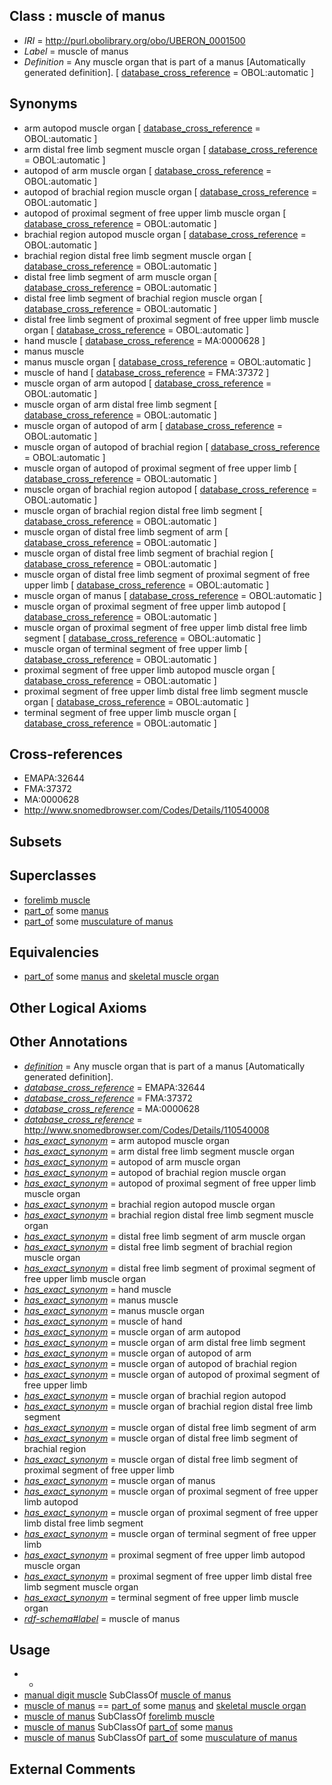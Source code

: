 
## Class : muscle of manus

 * *IRI* = http://purl.obolibrary.org/obo/UBERON_0001500
 * *Label* = muscle of manus
 * *Definition* = Any muscle organ that is part of a manus [Automatically generated definition]. [ [database_cross_reference](../../ef/oboInOwl#hasDbXref.md) = OBOL:automatic ]

## Synonyms

 * arm autopod muscle organ [ [database_cross_reference](../../ef/oboInOwl#hasDbXref.md) = OBOL:automatic ]
 * arm distal free limb segment muscle organ [ [database_cross_reference](../../ef/oboInOwl#hasDbXref.md) = OBOL:automatic ]
 * autopod of arm muscle organ [ [database_cross_reference](../../ef/oboInOwl#hasDbXref.md) = OBOL:automatic ]
 * autopod of brachial region muscle organ [ [database_cross_reference](../../ef/oboInOwl#hasDbXref.md) = OBOL:automatic ]
 * autopod of proximal segment of free upper limb muscle organ [ [database_cross_reference](../../ef/oboInOwl#hasDbXref.md) = OBOL:automatic ]
 * brachial region autopod muscle organ [ [database_cross_reference](../../ef/oboInOwl#hasDbXref.md) = OBOL:automatic ]
 * brachial region distal free limb segment muscle organ [ [database_cross_reference](../../ef/oboInOwl#hasDbXref.md) = OBOL:automatic ]
 * distal free limb segment of arm muscle organ [ [database_cross_reference](../../ef/oboInOwl#hasDbXref.md) = OBOL:automatic ]
 * distal free limb segment of brachial region muscle organ [ [database_cross_reference](../../ef/oboInOwl#hasDbXref.md) = OBOL:automatic ]
 * distal free limb segment of proximal segment of free upper limb muscle organ [ [database_cross_reference](../../ef/oboInOwl#hasDbXref.md) = OBOL:automatic ]
 * hand muscle [ [database_cross_reference](../../ef/oboInOwl#hasDbXref.md) = MA:0000628 ]
 * manus muscle
 * manus muscle organ [ [database_cross_reference](../../ef/oboInOwl#hasDbXref.md) = OBOL:automatic ]
 * muscle of hand [ [database_cross_reference](../../ef/oboInOwl#hasDbXref.md) = FMA:37372 ]
 * muscle organ of arm autopod [ [database_cross_reference](../../ef/oboInOwl#hasDbXref.md) = OBOL:automatic ]
 * muscle organ of arm distal free limb segment [ [database_cross_reference](../../ef/oboInOwl#hasDbXref.md) = OBOL:automatic ]
 * muscle organ of autopod of arm [ [database_cross_reference](../../ef/oboInOwl#hasDbXref.md) = OBOL:automatic ]
 * muscle organ of autopod of brachial region [ [database_cross_reference](../../ef/oboInOwl#hasDbXref.md) = OBOL:automatic ]
 * muscle organ of autopod of proximal segment of free upper limb [ [database_cross_reference](../../ef/oboInOwl#hasDbXref.md) = OBOL:automatic ]
 * muscle organ of brachial region autopod [ [database_cross_reference](../../ef/oboInOwl#hasDbXref.md) = OBOL:automatic ]
 * muscle organ of brachial region distal free limb segment [ [database_cross_reference](../../ef/oboInOwl#hasDbXref.md) = OBOL:automatic ]
 * muscle organ of distal free limb segment of arm [ [database_cross_reference](../../ef/oboInOwl#hasDbXref.md) = OBOL:automatic ]
 * muscle organ of distal free limb segment of brachial region [ [database_cross_reference](../../ef/oboInOwl#hasDbXref.md) = OBOL:automatic ]
 * muscle organ of distal free limb segment of proximal segment of free upper limb [ [database_cross_reference](../../ef/oboInOwl#hasDbXref.md) = OBOL:automatic ]
 * muscle organ of manus [ [database_cross_reference](../../ef/oboInOwl#hasDbXref.md) = OBOL:automatic ]
 * muscle organ of proximal segment of free upper limb autopod [ [database_cross_reference](../../ef/oboInOwl#hasDbXref.md) = OBOL:automatic ]
 * muscle organ of proximal segment of free upper limb distal free limb segment [ [database_cross_reference](../../ef/oboInOwl#hasDbXref.md) = OBOL:automatic ]
 * muscle organ of terminal segment of free upper limb [ [database_cross_reference](../../ef/oboInOwl#hasDbXref.md) = OBOL:automatic ]
 * proximal segment of free upper limb autopod muscle organ [ [database_cross_reference](../../ef/oboInOwl#hasDbXref.md) = OBOL:automatic ]
 * proximal segment of free upper limb distal free limb segment muscle organ [ [database_cross_reference](../../ef/oboInOwl#hasDbXref.md) = OBOL:automatic ]
 * terminal segment of free upper limb muscle organ [ [database_cross_reference](../../ef/oboInOwl#hasDbXref.md) = OBOL:automatic ]

## Cross-references

 * EMAPA:32644
 * FMA:37372
 * MA:0000628
 * http://www.snomedbrowser.com/Codes/Details/110540008

## Subsets


## Superclasses

 * [forelimb muscle](../../UBERON/62/UBERON_0003662.md)
 * [part_of](../../BFO/50/BFO_0000050.md) some [manus](../../UBERON/98/UBERON_0002398.md)
 * [part_of](../../BFO/50/BFO_0000050.md) some [musculature of manus](../../UBERON/89/UBERON_0004489.md)

## Equivalencies

 * [part_of](../../BFO/50/BFO_0000050.md) some [manus](../../UBERON/98/UBERON_0002398.md) and [skeletal muscle organ](../../UBERON/92/UBERON_0014892.md)

## Other Logical Axioms


## Other Annotations

 * *[definition](../../IAO/15/IAO_0000115.md)* = Any muscle organ that is part of a manus [Automatically generated definition].
 * *[database_cross_reference](../../ef/oboInOwl#hasDbXref.md)* = EMAPA:32644
 * *[database_cross_reference](../../ef/oboInOwl#hasDbXref.md)* = FMA:37372
 * *[database_cross_reference](../../ef/oboInOwl#hasDbXref.md)* = MA:0000628
 * *[database_cross_reference](../../ef/oboInOwl#hasDbXref.md)* = http://www.snomedbrowser.com/Codes/Details/110540008
 * *[has_exact_synonym](../../ym/oboInOwl#hasExactSynonym.md)* = arm autopod muscle organ
 * *[has_exact_synonym](../../ym/oboInOwl#hasExactSynonym.md)* = arm distal free limb segment muscle organ
 * *[has_exact_synonym](../../ym/oboInOwl#hasExactSynonym.md)* = autopod of arm muscle organ
 * *[has_exact_synonym](../../ym/oboInOwl#hasExactSynonym.md)* = autopod of brachial region muscle organ
 * *[has_exact_synonym](../../ym/oboInOwl#hasExactSynonym.md)* = autopod of proximal segment of free upper limb muscle organ
 * *[has_exact_synonym](../../ym/oboInOwl#hasExactSynonym.md)* = brachial region autopod muscle organ
 * *[has_exact_synonym](../../ym/oboInOwl#hasExactSynonym.md)* = brachial region distal free limb segment muscle organ
 * *[has_exact_synonym](../../ym/oboInOwl#hasExactSynonym.md)* = distal free limb segment of arm muscle organ
 * *[has_exact_synonym](../../ym/oboInOwl#hasExactSynonym.md)* = distal free limb segment of brachial region muscle organ
 * *[has_exact_synonym](../../ym/oboInOwl#hasExactSynonym.md)* = distal free limb segment of proximal segment of free upper limb muscle organ
 * *[has_exact_synonym](../../ym/oboInOwl#hasExactSynonym.md)* = hand muscle
 * *[has_exact_synonym](../../ym/oboInOwl#hasExactSynonym.md)* = manus muscle
 * *[has_exact_synonym](../../ym/oboInOwl#hasExactSynonym.md)* = manus muscle organ
 * *[has_exact_synonym](../../ym/oboInOwl#hasExactSynonym.md)* = muscle of hand
 * *[has_exact_synonym](../../ym/oboInOwl#hasExactSynonym.md)* = muscle organ of arm autopod
 * *[has_exact_synonym](../../ym/oboInOwl#hasExactSynonym.md)* = muscle organ of arm distal free limb segment
 * *[has_exact_synonym](../../ym/oboInOwl#hasExactSynonym.md)* = muscle organ of autopod of arm
 * *[has_exact_synonym](../../ym/oboInOwl#hasExactSynonym.md)* = muscle organ of autopod of brachial region
 * *[has_exact_synonym](../../ym/oboInOwl#hasExactSynonym.md)* = muscle organ of autopod of proximal segment of free upper limb
 * *[has_exact_synonym](../../ym/oboInOwl#hasExactSynonym.md)* = muscle organ of brachial region autopod
 * *[has_exact_synonym](../../ym/oboInOwl#hasExactSynonym.md)* = muscle organ of brachial region distal free limb segment
 * *[has_exact_synonym](../../ym/oboInOwl#hasExactSynonym.md)* = muscle organ of distal free limb segment of arm
 * *[has_exact_synonym](../../ym/oboInOwl#hasExactSynonym.md)* = muscle organ of distal free limb segment of brachial region
 * *[has_exact_synonym](../../ym/oboInOwl#hasExactSynonym.md)* = muscle organ of distal free limb segment of proximal segment of free upper limb
 * *[has_exact_synonym](../../ym/oboInOwl#hasExactSynonym.md)* = muscle organ of manus
 * *[has_exact_synonym](../../ym/oboInOwl#hasExactSynonym.md)* = muscle organ of proximal segment of free upper limb autopod
 * *[has_exact_synonym](../../ym/oboInOwl#hasExactSynonym.md)* = muscle organ of proximal segment of free upper limb distal free limb segment
 * *[has_exact_synonym](../../ym/oboInOwl#hasExactSynonym.md)* = muscle organ of terminal segment of free upper limb
 * *[has_exact_synonym](../../ym/oboInOwl#hasExactSynonym.md)* = proximal segment of free upper limb autopod muscle organ
 * *[has_exact_synonym](../../ym/oboInOwl#hasExactSynonym.md)* = proximal segment of free upper limb distal free limb segment muscle organ
 * *[has_exact_synonym](../../ym/oboInOwl#hasExactSynonym.md)* = terminal segment of free upper limb muscle organ
 * *[rdf-schema#label](../../el/rdf-schema#label.md)* = muscle of manus

## Usage

 * -
 * [manual digit muscle](../../UBERON/64/UBERON_0003664.md) SubClassOf [muscle of manus](../../UBERON/00/UBERON_0001500.md)
 * [muscle of manus](../../UBERON/00/UBERON_0001500.md) == [part_of](../../BFO/50/BFO_0000050.md) some [manus](../../UBERON/98/UBERON_0002398.md) and [skeletal muscle organ](../../UBERON/92/UBERON_0014892.md)
 * [muscle of manus](../../UBERON/00/UBERON_0001500.md) SubClassOf [forelimb muscle](../../UBERON/62/UBERON_0003662.md)
 * [muscle of manus](../../UBERON/00/UBERON_0001500.md) SubClassOf [part_of](../../BFO/50/BFO_0000050.md) some [manus](../../UBERON/98/UBERON_0002398.md)
 * [muscle of manus](../../UBERON/00/UBERON_0001500.md) SubClassOf [part_of](../../BFO/50/BFO_0000050.md) some [musculature of manus](../../UBERON/89/UBERON_0004489.md)

## External Comments

